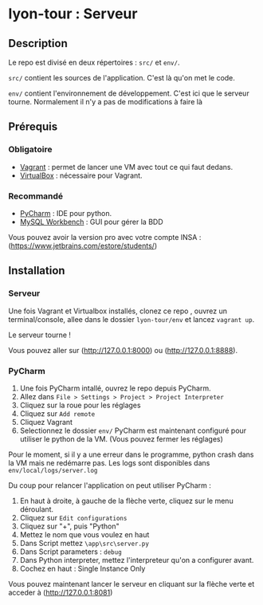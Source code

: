 # lyon-tour : Serveur

## Description

Le repo est divisé en deux répertoires : ```src/``` et ```env/```.

```src/``` contient les sources de l'application. C'est là qu'on met le code.

```env/``` contient l'environnement de développement. 
C'est ici que le serveur tourne. Normalement il n'y a pas de modifications à faire là

## Prérequis

### Obligatoire 
  * [Vagrant](https://www.vagrantup.com/downloads.html) : permet de lancer une VM avec tout ce qui faut dedans.
  * [VirtualBox](https://www.virtualbox.org/wiki/Download) : nécessaire pour Vagrant.

### Recommandé
  * [PyCharm](https://www.jetbrains.com/pycharm/download/) : IDE pour python.
  * [MySQL Workbench](http://dev.mysql.com/downloads/workbench/#downloads) : GUI pour gérer la BDD

Vous pouvez avoir la version pro avec votre compte INSA : (https://www.jetbrains.com/estore/students/)

## Installation

### Serveur
Une fois Vagrant et Virtualbox installés, clonez ce repo ,
ouvrez un terminal/console, allee dans le dossier ```lyon-tour/env``` et lancez ```vagrant up```.

Le serveur tourne ! 

Vous pouvez aller sur (http://127.0.0.1:8000) ou (http://127.0.0.1:8888).

### PyCharm
 1. Une fois PyCharm intallé, ouvrez le repo depuis PyCharm.
 2. Allez dans ```File > Settings > Project > Project Interpreter```
 3. Cliquez sur la roue pour les réglages
 4. Cliquez sur ```Add remote```
 5. Cliquez Vagrant
 6. Selectionnez le dossier ```env/```
PyCharm est maintenant configuré pour utiliser le python de la VM. (Vous pouvez fermer les réglages)

Pour le moment, si il y a une erreur dans le programme, python crash dans la VM mais ne redémarre pas.
Les logs sont disponibles dans ```env/local/logs/server.log```

Du coup pour relancer l'application on peut utiliser PyCharm : 
  1. En haut à droite, à gauche de la flèche verte, cliquez sur le menu déroulant.
  2. Cliquez sur ```Edit configurations```
  3. Cliquez sur "+", puis "Python"
  4. Mettez le nom que vous voulez en haut
  5. Dans Script mettez ```\app\src\server.py```
  6. Dans Script parameters : ```debug```
  7. Dans Python interpreter, mettez l'interpreteur qu'on a configurer avant.
  8. Cochez en haut : Single Instance Only
 
Vous pouvez maintenant lancer le serveur en cliquant sur la flèche verte et acceder à (http://127.0.0.1:8081)





